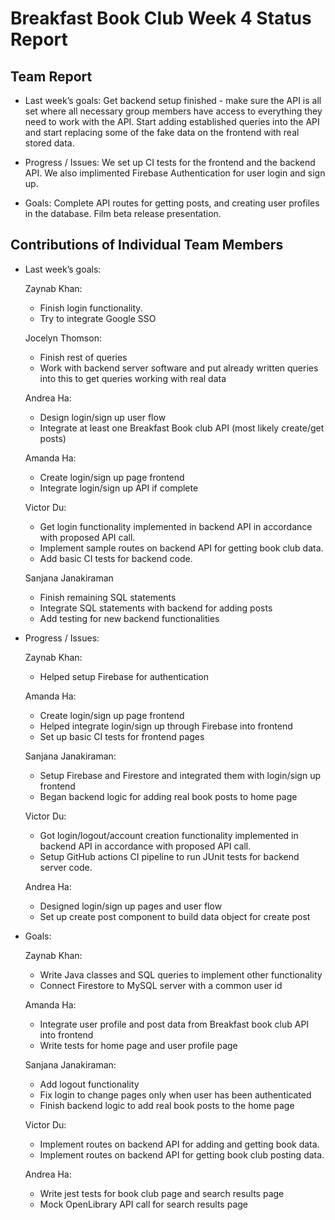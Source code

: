 # Breakfast Book Club Week 4 Status Report
## Team Report
- Last week’s goals: Get backend setup finished - make sure the API is all set where all necessary group members have access to everything they need to work with the API. Start adding established queries into the API and start replacing some of the fake data on the frontend with real stored data.

- Progress / Issues: We set up CI tests for the frontend and the backend API. We also implimented Firebase Authentication for user login and sign up. 

- Goals: Complete API routes for getting posts, and creating user profiles in the database. Film beta release presentation.

## Contributions of Individual Team Members
- Last week’s goals:
  
  Zaynab Khan:
    - Finish login functionality.
    - Try to integrate Google SSO

  Jocelyn Thomson:
    - Finish rest of queries
    - Work with backend server software and put already written queries into this to get queries working with real data

  Andrea Ha:
    - Design login/sign up user flow
    - Integrate at least one Breakfast Book club API (most likely create/get posts)

  Amanda Ha:
    - Create login/sign up page frontend
    - Integrate login/sign up API if complete

  Victor Du:
    - Get login functionality implemented in backend API in accordance with proposed API call.
    - Implement sample routes on backend API for getting book club data.
    - Add basic CI tests for backend code.

  Sanjana Janakiraman
    - Finish remaining SQL statements
    - Integrate SQL statements with backend for adding posts
    - Add testing for new backend functionalities

- Progress / Issues:

  Zaynab Khan:
  - Helped setup Firebase for authentication
  
  Amanda Ha:
  - Create login/sign up page frontend
  - Helped integrate login/sign up through Firebase into frontend
  - Set up basic CI tests for frontend pages

  Sanjana Janakiraman:
  - Setup Firebase and Firestore and integrated them with login/sign up frontend
  - Began backend logic for adding real book posts to home page

  Victor Du:
  - Got login/logout/account creation functionality implemented in backend API in accordance with proposed API call.
  - Setup GitHub actions CI pipeline to run JUnit tests for backend server code.

  Andrea Ha:
  - Designed login/sign up pages and user flow
  - Set up create post component to build data object for create post

- Goals:

  Zaynab Khan:
  - Write Java classes and SQL queries to implement other functionality
  - Connect Firestore to MySQL server with a common user id
  
  Amanda Ha:
  - Integrate user profile and post data from Breakfast book club API into frontend
  - Write tests for home page and user profile page

  Sanjana Janakiraman:
  - Add logout functionality
  - Fix login to change pages only when user has been authenticated
  - Finish backend logic to add real book posts to the home page

  Victor Du:
  - Implement routes on backend API for adding and getting book data.
  - Implement routes on backend API for getting book club posting data.

  Andrea Ha:
  - Write jest tests for book club page and search results page
  - Mock OpenLibrary API call for search results page
